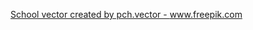 <a href='https://www.freepik.com/vectors/school'>School vector created by pch.vector - www.freepik.com</a>

